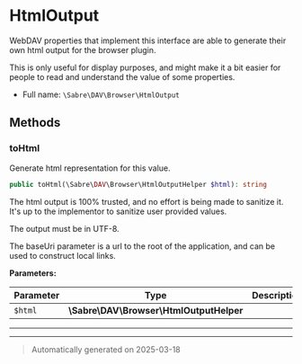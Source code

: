 
# HtmlOutput

WebDAV properties that implement this interface are able to generate their
own html output for the browser plugin.

This is only useful for display purposes, and might make it a bit easier for
people to read and understand the value of some properties.

* Full name: `\Sabre\DAV\Browser\HtmlOutput`



## Methods


### toHtml

Generate html representation for this value.

```php
public toHtml(\Sabre\DAV\Browser\HtmlOutputHelper $html): string
```

The html output is 100% trusted, and no effort is being made to sanitize
it. It's up to the implementor to sanitize user provided values.

The output must be in UTF-8.

The baseUri parameter is a url to the root of the application, and can
be used to construct local links.






**Parameters:**

| Parameter | Type | Description |
|-----------|------|-------------|
| `$html` | **\Sabre\DAV\Browser\HtmlOutputHelper** |  |





***


***
> Automatically generated on 2025-03-18

